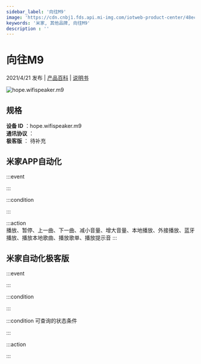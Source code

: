 ```yaml
---
sidebar_label: '向往M9'
image: 'https://cdn.cnbj1.fds.api.mi-img.com/iotweb-product-center/48ece73bf8932d5718e5f331727cddd2_m9_168产品拟物图.png?GalaxyAccessKeyId=AKVGLQWBOVIRQ3XLEW&Expires=9223372036854775807&Signature=6HtptIPOqAVSqgpU7a+hUkHwdSk='
keywords: '米家, 其他品牌, 向往M9'
description : ''
---
```

# 向往M9

2021/4/21 发布 | [产品百科](https://home.mi.com/webapp/content/baike/product/index.html?model=hope.wifispeaker.m9/) | [说明书](https://home.mi.com/views/introduction.html?model=hope.wifispeaker.m9&region=cn)

![hope.wifispeaker.m9](https://cdn.cnbj1.fds.api.mi-img.com/iotweb-product-center/48ece73bf8932d5718e5f331727cddd2_m9_168产品拟物图.png?GalaxyAccessKeyId=AKVGLQWBOVIRQ3XLEW&Expires=9223372036854775807&Signature=6HtptIPOqAVSqgpU7a+hUkHwdSk=)

## 规格  
> 
**设备 ID** ：hope.wifispeaker.m9  
**通讯协议** ：  
**极客版**  ： 待补充 


## 米家APP自动化  

:::event  

:::

:::condition  

:::

:::action   
播放、暂停、上一曲、下一曲、减小音量、增大音量、本地播放、外接播放、蓝牙播放、播放本地歌曲、播放歌单、播放提示音
:::

## 米家自动化极客版  

:::event  

:::

:::condition  

:::

:::condition 可查询的状态条件  

:::

:::action  

:::

        
